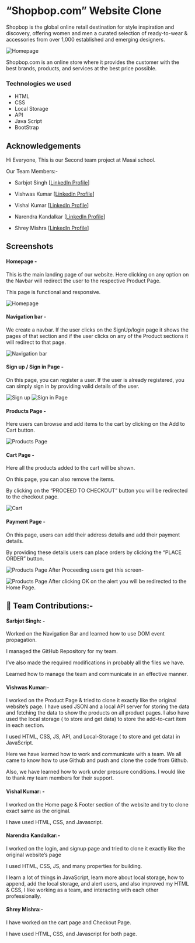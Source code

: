 # “Shopbop.com” Website Clone

Shopbop is the global online retail destination for style inspiration and discovery, offering women and men a curated selection of ready-to-wear & accessories from over 1,000 established and emerging designers.

![Homepage ](https://miro.medium.com/max/1400/1*W720qf6IcTYetaZ5N8nXdg.png)

Shopbop.com is an online store where it provides the customer with the best brands, products, and services at the best price possible.

### Technologies we used

- HTML
- CSS
- Local Storage
- API
- Java Script
- BootStrap

## Acknowledgements

Hi Everyone, This is our Second team project at Masai school.

Our Team Members:-

- Sarbjot Singh [[LinkedIn Profile](https://www.linkedin.com/in/sarbjot-/)]

- Vishwas Kumar [[LinkedIn Profile](https://www.linkedin.com/in/vishwaskumar99)]

- Vishal Kumar [[LinkedIn Profile](https://www.linkedin.com/in/vishal-kumar-42261922b/)]

- Narendra Kandalkar [[LinkedIn Profile](https://www.linkedin.com/in/narendra-kandalkar-161b55170/)]

- Shrey Mishra [[LinkedIn Profile](https://www.linkedin.com/in/shrey-mishra-2a35131b8)]

## Screenshots

#### Homepage -

This is the main landing page of our website. Here clicking on any option on the Navbar will redirect the user to the respective Product Page.

This page is functional and responsive.

![Homepage ](https://miro.medium.com/max/1400/1*W720qf6IcTYetaZ5N8nXdg.png)

#### Navigation bar -

We create a navbar. If the user clicks on the SignUp/login page it shows the pages of that section and if the user clicks on any of the Product sections it will redirect to that page.

![Navigation bar](https://miro.medium.com/max/1400/1*ybJNafGozTnLg8CZOrDm0w.png)

#### Sign up / Sign in Page -

On this page, you can register a user. If the user is already registered, you can simply sign in by providing valid details of the user.

![Sign up](https://miro.medium.com/max/1400/1*TTTTXZ0UoRNMqLs75ltQKg.png)
![Sign in Page ](https://miro.medium.com/max/1400/1*-Iq828zGb8sALgUMW36_hg.png)

#### Products Page -

Here users can browse and add items to the cart by clicking on the Add to Cart button.

![Products Page](https://miro.medium.com/max/1400/1*ZgAJfcs7zhz4dQGy7TWI8A.png)

#### Cart Page -

Here all the products added to the cart will be shown.

On this page, you can also remove the items.

By clicking on the “PROCEED TO CHECKOUT” button you will be redirected to the checkout page.

![Cart](https://miro.medium.com/max/1400/1*VNav-inGbu94qEGJWJYt6Q.png)

#### Payment Page -

On this page, users can add their address details and add their payment details.

By providing these details users can place orders by clicking the “PLACE ORDER” button.

![Products Page](https://miro.medium.com/max/1400/1*JW4cPBqAuXThPZ8ZU61DSw.png)
After Proceeding users get this screen-

![Products Page](https://miro.medium.com/max/1400/1*NRRUDey-39S7i4Gbc_noDg.png)
After clicking OK on the alert you will be redirected to the Home Page.

## 🚀 Team Contributions:-

#### Sarbjot Singh: -

Worked on the Navigation Bar and learned how to use DOM event propagation.

I managed the GitHub Repository for my team.

I’ve also made the required modifications in probably all the files we have.

Learned how to manage the team and communicate in an effective manner.

#### Vishwas Kumar:-

I worked on the Product Page & tried to clone it exactly like the original website’s page. I have used JSON and a local API server for storing the data and fetching the data to show the products on all product pages. I also have used the local storage ( to store and get data) to store the add-to-cart item in each section.

I used HTML, CSS, JS, API, and Local-Storage ( to store and get data) in JavaScript.

Here we have learned how to work and communicate with a team. We all came to know how to use Github and push and clone the code from Github.

Also, we have learned how to work under pressure conditions. I would like to thank my team members for their support.

#### Vishal Kumar: -

I worked on the Home page & Footer section of the website and try to clone exact same as the original.

I have used HTML, CSS, and Javascript.

#### Narendra Kandalkar:-

I worked on the login, and signup page and tried to clone it exactly like the original website’s page

I used HTML, CSS, JS, and many properties for building.

I learn a lot of things in JavaScript, learn more about local storage, how to append, add the local storage, and alert users, and also improved my HTML & CSS, I like working as a team, and interacting with each other professionally.

#### Shrey Mishra:-

I have worked on the cart page and Checkout Page.

I have used HTML, CSS, and Javascript for both page.
